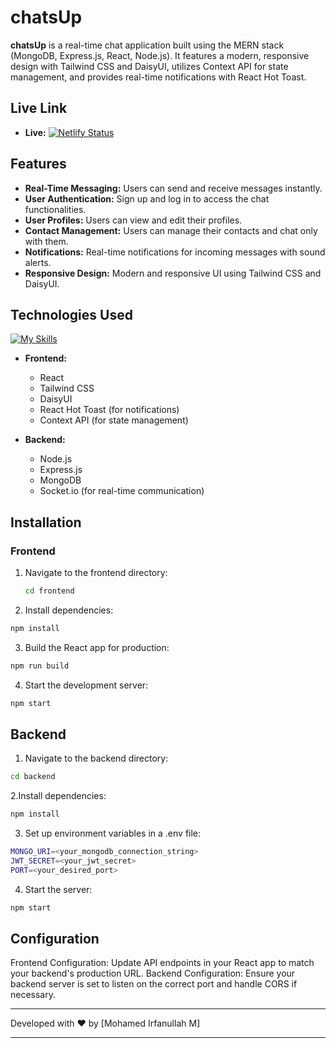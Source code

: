 # chatsUp

**chatsUp** is a real-time chat application built using the MERN stack (MongoDB, Express.js, React, Node.js). It features a modern, responsive design with Tailwind CSS and DaisyUI, utilizes Context API for state management, and provides real-time notifications with React Hot Toast.


## Live Link
- **Live:** [![Netlify Status](https://api.netlify.com/api/v1/badges/718cf822-5963-440c-b69b-9d03eca95aeb/deploy-status)](https://app.netlify.com/sites/chats-up/deploys)

## Features

- **Real-Time Messaging:** Users can send and receive messages instantly.
- **User Authentication:** Sign up and log in to access the chat functionalities.
- **User Profiles:** Users can view and edit their profiles.
- **Contact Management:** Users can manage their contacts and chat only with them.
- **Notifications:** Real-time notifications for incoming messages with sound alerts.
- **Responsive Design:** Modern and responsive UI using Tailwind CSS and DaisyUI.

## Technologies Used

[![My Skills](https://skillicons.dev/icons?i=js,html,css,tailwind,react,nodejs,express,mongodb,postman,git,github)](https://skillicons.dev)


- **Frontend:** 
  - React
  - Tailwind CSS
  - DaisyUI
  - React Hot Toast (for notifications)
  - Context API (for state management)

- **Backend:**
  - Node.js
  - Express.js
  - MongoDB
  - Socket.io (for real-time communication)

## Installation

### Frontend

1. Navigate to the frontend directory:
   ```bash
   cd frontend
2. Install dependencies:

```bash
npm install
```
3. Build the React app for production:
```bash
npm run build
```
4. Start the development server:
```bash
npm start
```

## Backend

1. Navigate to the backend directory:
```bash
cd backend
```

2.Install dependencies:
```bash
npm install
```

3. Set up environment variables in a .env file:
```bash
MONGO_URI=<your_mongodb_connection_string>
JWT_SECRET=<your_jwt_secret>
PORT=<your_desired_port>
```
4. Start the server:

```bash
npm start
```

## Configuration
Frontend Configuration: Update API endpoints in your React app to match your backend's production URL.
Backend Configuration: Ensure your backend server is set to listen on the correct port and handle CORS if necessary.


___

Developed with ❤️ by [Mohamed Irfanullah M]

___